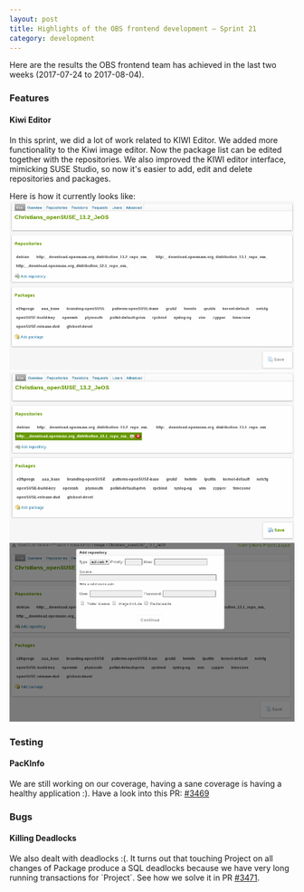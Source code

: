 ```yaml
---
layout: post
title: Highlights of the OBS frontend development – Sprint 21
category: development
---
```


<p>
  Here are the results the OBS frontend team has achieved in the last two weeks (2017-07-24 to 2017-08-04).
</p>

<h3>Features</h3>
<h4>Kiwi Editor</h4>

<p>
  In this sprint, we did a lot of work related to KIWI Editor. We added more functionality to the Kiwi image editor.
  Now the package list can be edited together with the repositories. We also improved the KIWI editor interface,
  mimicking SUSE Studio, so now it's easier to add, edit and delete repositories and packages.
</p>
<p>
  Here is how it currently looks like:
  <img src="/images/posts/sprint_21_kiwi_show.png" alt= 'KIWI show view'>
  <img src="/images/posts/sprint_21_kiwi_repository_actions_button.png" alt= 'KIWI repository actions button'>
  <img src="/images/posts/sprint_21_kiwi_repository_form.png" alt= 'KIWI repository form'>
</p>

<h3>Testing</h3>
<h4>PacKInfo</h4>

<p>
  We are still working on our coverage, having a sane coverage is having a healthy application :).
  Have a look into this PR: <a href="https://github.com/openSUSE/open-build-service/pull/3469">#3469</a>
</p>

<h3>Bugs</h3>
<h4>Killing Deadlocks</h4>

<p>
  We also dealt with deadlocks :(. It turns out that touching Project on all changes of Package produce a SQL deadlocks because we have very long running transactions for `Project`.
  See how we solve it in PR <a href="https://github.com/openSUSE/open-build-service/pull/3471">#3471</a>.
</p>

